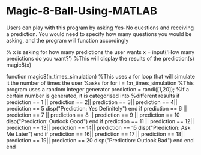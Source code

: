 # Magic-8-Ball-Using-MATLAB
Users can play with this program by asking Yes-No questions and receiving a prediction. You would need to specify how many questions you would be asking, and the program will function accordingly 


% x is asking for how many predictions the user wants
x = input('How many predictions do you want?')
%This will display the results of the prediction(s)
magic8(x)


function magic8(n_times_simulation)
%This uses a for loop that will simulate it the number of times the user
%asks for
    for i = 1:n_times_simulation
        %This program uses a random integer generator
            prediction = randi([1,20]);
            %If a certain number is generated, it is categorised into
            %different results
            if prediction == 1 || prediction == 2|| prediction == 3|| prediction == 4|| prediction == 5
                disp("Prediction: Yes Definitely")
            end 
            if prediction == 6 || prediction == 7 || prediction == 8 || prediction == 9 || prediction == 10
                disp("Prediction: Outlook Good")
            end
            if prediction == 11 || prediction == 12|| prediction == 13|| prediction == 14|| prediction == 15
                disp("Prediction: Ask Me Later")
            end
            if prediction == 16|| prediction == 17 || prediction == 18|| prediction == 19|| prediction == 20
                disp("Prediction: Outlook Bad")
            end
    end
end

